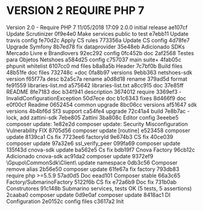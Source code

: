 
VERSION 2  REQUIRE PHP 7
========================

   Version 2.0 - Require PHP 7
      11/05/2018 17:09  2.0.0  initial release
         ae107cf Update Scrutinizer
         0f9e4e0 Make services public to test
         e7ebb11 Update travis config
         fe70d2c Apply CS rules
         773356a Update CS config
         4d78fe7 Upgrade Symfony
         8b7ed78 fix dataprovider
         35e48eb Adicionado SDKs Mercado Livre e Brandlovers
         92ec292 config
         0fc452b doc
         2af2568 Testes para Objetos Netshoes
         a584d25 config
         c757037 main suite+
         4fab05c phpunit whitelist
         6107cc0 md files
         b8a8a5b Header
         7c7bf0b Build files
         48b51fe doc files
         732748c +doc
         0fa8b97 versions
         9ebb363 netshoes-sdk version
         f65f77a desc
         b2a5c7a rename
         a0d8d18 rename
         379ad5d format
         fe91559 libraries-list.md
         a575642 libraries-list.txt
         a8cc915 doc
         37e85ff README
         8fe7183 doc
         b34f941 description
         3674012 require
         3369ef3 -InvalidConfigurationException
         50d7ece doc
         b1c6343 fixes
         8d466f9 doc
         e0f00cf Readme
         0652454 common upgrade
         8bc06cc versions
         af51647 sdk versions
         4b4bf6d Sf3 support
         ca54fe4 upgrade
         72c41a4 build
         7e8b7ac -lock, add zattini-sdk
         7ebe805 Zattini
         3ba808c Editor config
         3eeebe5 composer update:
         1e82e2d composer update: Security Misconfiguration Vulnerability FIX
         8705d56 composer update [routine]
         e523458 composer update
         8139ca1 Cs fix
         7723ee6 factoryId
         9e674b3 CS fix
         40ce039 composer update
         97a32e6 ssl_verify_peer
         099fa69 composer update
         135f43d cnova-sdk update
         ba562e5 Cs fix
         bdb19f7 Cnova Factory
         96cb12c Adicionado cnova-sdk
         ac91da2 composer update
         9372ef9 \Gpupo\CommonSdk\Client\ update namespace
         0db3c56 Composer remove alias
         2b56e50 composer update
         61fe67a fix factory
         793db83 require php >=5.5.9
         57ad0d5 Doc
         eead101 Composer stable
         66a3c65 Factory/SubmarinoFactory
         5122f6b CS fix
         e72a6b9 Doc fix
         731b0ab Construtores
         91c148b Submarino services, tests OK (5 tests, 5 assertions)
         2caaba0 composer update
         0d9e0af composer update
         8418ac1 DI Configuration
         2e0152c config files
         c3617a2 Init